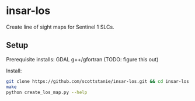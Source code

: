 # insar-los

Create line of sight maps for Sentinel 1 SLCs.


## Setup

Prerequisite installs: 
GDAL
g++/gfortran
(TODO: figure this out)

Install:

```bash
git clone https://github.com/scottstanie/insar-los.git && cd insar-los
make
python create_los_map.py --help
```

